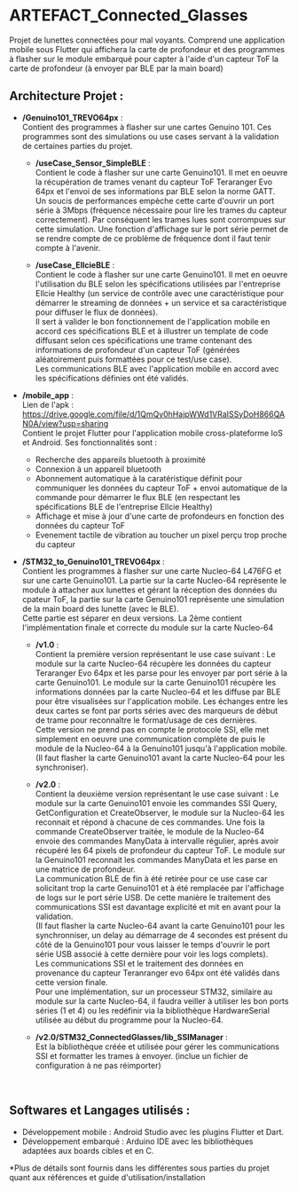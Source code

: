 # ARTEFACT_Connected_Glasses
Projet de lunettes connectées pour mal voyants. Comprend une application mobile sous Flutter qui affichera la carte de profondeur et des programmes à flasher sur le module embarqué pour capter à l'aide d'un capteur ToF la carte de profondeur (à envoyer par BLE par la main board)
<br />

## Architecture Projet :<br />

* **/Genuino101_TREVO64px** :<br /> 
Contient des programmes à flasher sur une cartes Genuino 101. Ces programmes sont des simulations ou use cases servant à la validation de certaines parties du projet.

  * **/useCase_Sensor_SimpleBLE** :<br />
Contient le code à flasher sur une carte Genuino101. Il met en oeuvre la récupération de trames venant du capteur ToF Teraranger Evo 64px et l'envoi de ses informations par BLE selon la norme GATT.<br /> Un soucis de performances empèche cette carte d'ouvrir un port série à 3Mbps (fréquence nécessaire pour lire les trames du capteur correctement). Par conséquent les trames lues sont corrompues sur cette simulation. Une fonction d'affichage sur le port série permet de se rendre compte de ce problème de fréquence dont il faut tenir compte à l'avenir.

  * **/useCase_EllcieBLE** :<br />
Contient le code à flasher sur une carte Genuino101. Il met en oeuvre l'utilisation du BLE selon les spécifications utilisées par l'entreprise Ellcie Healthy (un service de contrôle avec une caractéristique pour démarrer le streaming de données + un service et sa caractéristique pour diffuser le flux de données).<br /> Il sert à valider le bon fonctionnement de l'application mobile en accord ces spécifications BLE et à illustrer un template de code diffusant selon ces spécifications une trame contenant des informations de profondeur d'un capteur ToF (générées aléatoirement puis formattées pour ce test/use case).<br /> Les communications BLE avec l'application mobile en accord avec les spécifications définies ont été validés.

* **/mobile_app** :<br />
Lien de l'apk : https://drive.google.com/file/d/1QmQy0hHajpWWd1VRaISSyDoH866QAN0A/view?usp=sharing <br />
Contient le projet Flutter pour l'application mobile cross-plateforme IoS et Android. Ses fonctionnalités sont :<br /> 
  - Recherche des appareils bluetooth à proximité
  - Connexion à un appareil bluetooth
  - Abonnement automatique à la caratéristique définit pour communiquer les données du capteur ToF + envoi automatique de la commande pour démarrer le flux BLE (en respectant les spécifications BLE de l'entreprise Ellcie Healthy)
  - Affichage et mise à jour d'une carte de profondeurs en fonction des données du capteur ToF
  - Evenement tactile de vibration au toucher un pixel perçu trop proche du capteur

* **/STM32_to_Genuino101_TREVO64px** :<br /> 
Contient les programmes à flasher sur une carte Nucleo-64 L476FG et sur une carte Genuino101. La partie sur la carte Nucleo-64 représente le module à attacher aux lunettes et gérant la réception des données du cpateur ToF, la partie sur la carte Genuino101 représente une simulation de la main board des lunette (avec le BLE).<br /> Cette partie est séparer en deux versions. La 2ème contient l'implémentation finale et correcte du module sur la carte Nucleo-64

  * **/v1.0** : <br />
Contient la première version représentant le use case suivant : Le module sur la carte Nucleo-64 récupère les données du capteur Teraranger Evo 64px et les parse pour les envoyer par port série à la carte Genuino101. Le module sur la carte Genuino101 récupère les informations données par la carte Nucleo-64 et les diffuse par BLE pour être visualisées sur l'application mobile. Les échanges entre les deux cartes se font par ports séries avec des marqueurs de début de trame pour reconnaître le format/usage de ces dernières.<br /> Cette version ne prend pas en compte le protocole SSI, elle met simplement en oeuvre une communication complète de puis le module de la Nucleo-64 à la Genuino101 jusqu'à l'application mobile.<br /> (Il faut flasher la carte Genuino101 avant la carte Nucleo-64 pour les synchroniser).
  
  * **/v2.0** : <br />
Contient la deuxième version représentant le use case suivant : Le module sur la carte Genuino101 envoie les commandes SSI Query, GetConfiguration et CreateObserver, le module sur la Nucleo-64 les reconnait et répond à chacune de ces commandes. Une fois la commande CreateObserver traitée, le module de la Nucleo-64 envoie des commandes ManyData à intervalle régulier, après avoir récupéré les 64 pixels de profondeur du capteur ToF. Le module sur la Genuino101 reconnait les commandes ManyData et les parse en une matrice de profondeur.<br /> La communication BLE de fin à été retirée pour ce use case car solicitant trop la carte Genuino101 et à été remplacée par l'affichage de logs sur le port série USB. De cette manière le traitement des communications SSI est davantage explicité et mit en avant pour la validation.<br /> (Il faut flasher la carte Nucleo-64 avant la carte Genuino101 pour les synchronniser, un delay au démarrage de 4 secondes est présent du côté de la Genuino101 pour vous laisser le temps d'ouvrir le port série USB associé à cette dernière pour voir les logs complets).<br /> Les communications SSI et le traitement des données en provenance du capteur Teranranger evo 64px ont été validés dans cette version finale.<br /> Pour une implémentation, sur un processeur STM32, similaire au module sur la carte Nucleo-64, il faudra veiller à utiliser les bon ports séries (1 et 4) ou les redéfinir via la bibliothèque HardwareSerial utilisée au début du programme pour la Nucleo-64.

  * **/v2.0/STM32_ConnectedGlasses/lib_SSIManager** : <br />
Est la bibliothèque créée et utilisée pour gérer les communications SSI et formatter les trames à envoyer. (inclue un fichier de configuration à ne pas réimporter)

<br />

## Softwares et Langages utilisés :
* Développement mobile : Android Studio avec les plugins Flutter et Dart.
* Développement embarqué : Arduino IDE avec les bibliothèques adaptées aux boards cibles et en C.


*Plus de détails sont fournis dans les différentes sous parties du projet quant aux références et guide d'utilisation/installation
